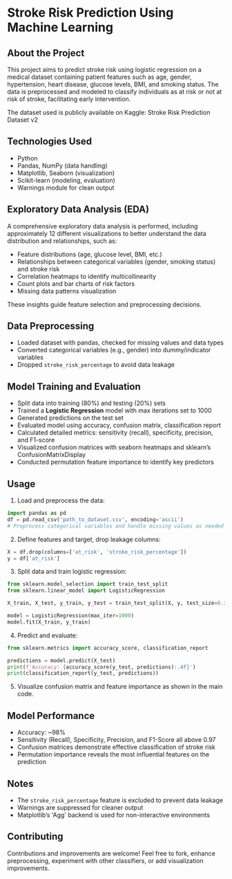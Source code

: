 # Stroke Risk Prediction Using Machine Learning

## About the Project

This project aims to predict stroke risk using logistic regression on a medical dataset containing patient features such as age, gender, hypertension, heart disease, glucose levels, BMI, and smoking status. The data is preprocessed and modeled to classify individuals as at risk or not at risk of stroke, facilitating early intervention.

The dataset used is publicly available on Kaggle:
Stroke Risk Prediction Dataset v2

## Technologies Used

* Python
* Pandas, NumPy (data handling)
* Matplotlib, Seaborn (visualization)
* Scikit-learn (modeling, evaluation)
* Warnings module for clean output

## Exploratory Data Analysis (EDA)

A comprehensive exploratory data analysis is performed, including approximately 12 different visualizations to better understand the data distribution and relationships, such as:

* Feature distributions (age, glucose level, BMI, etc.)
* Relationships between categorical variables (gender, smoking status) and stroke risk
* Correlation heatmaps to identify multicollinearity
* Count plots and bar charts of risk factors
* Missing data patterns visualization

These insights guide feature selection and preprocessing decisions.

## Data Preprocessing

* Loaded dataset with pandas, checked for missing values and data types
* Converted categorical variables (e.g., gender) into dummy/indicator variables
* Dropped `stroke_risk_percentage` to avoid data leakage

## Model Training and Evaluation

* Split data into training (80%) and testing (20%) sets
* Trained a **Logistic Regression** model with max iterations set to 1000
* Generated predictions on the test set
* Evaluated model using accuracy, confusion matrix, classification report
* Calculated detailed metrics: sensitivity (recall), specificity, precision, and F1-score
* Visualized confusion matrices with seaborn heatmaps and sklearn’s ConfusionMatrixDisplay
* Conducted permutation feature importance to identify key predictors

## Usage

1. Load and preprocess the data:

```python
import pandas as pd
df = pd.read_csv('path_to_dataset.csv', encoding='ascii')
# Preprocess categorical variables and handle missing values as needed
```

2. Define features and target, drop leakage columns:

```python
X = df.drop(columns=['at_risk', 'stroke_risk_percentage'])
y = df['at_risk']
```

3. Split data and train logistic regression:

```python
from sklearn.model_selection import train_test_split
from sklearn.linear_model import LogisticRegression

X_train, X_test, y_train, y_test = train_test_split(X, y, test_size=0.2, random_state=42)

model = LogisticRegression(max_iter=1000)
model.fit(X_train, y_train)
```

4. Predict and evaluate:

```python
from sklearn.metrics import accuracy_score, classification_report

predictions = model.predict(X_test)
print(f'Accuracy: {accuracy_score(y_test, predictions):.4f}')
print(classification_report(y_test, predictions))
```

5. Visualize confusion matrix and feature importance as shown in the main code.

## Model Performance

* Accuracy: \~98%
* Sensitivity (Recall), Specificity, Precision, and F1-Score all above 0.97
* Confusion matrices demonstrate effective classification of stroke risk
* Permutation importance reveals the most influential features on the prediction

## Notes

* The `stroke_risk_percentage` feature is excluded to prevent data leakage
* Warnings are suppressed for cleaner output
* Matplotlib’s 'Agg' backend is used for non-interactive environments

## Contributing

Contributions and improvements are welcome! Feel free to fork, enhance preprocessing, experiment with other classifiers, or add visualization improvements.

